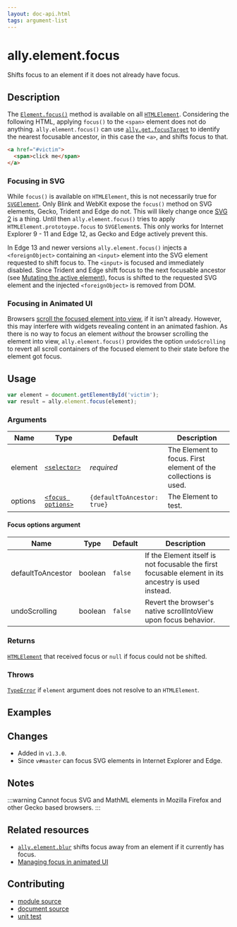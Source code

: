 ```yaml
---
layout: doc-api.html
tags: argument-list
---
```


# ally.element.focus

Shifts focus to an element if it does not already have focus.


## Description

The [`Element.focus()`](https://developer.mozilla.org/en-US/docs/Web/API/HTMLElement/focus) method is available on all [`HTMLElement`](https://developer.mozilla.org/en-US/docs/Web/API/HTMLElement). Considering the following HTML, applying `focus()` to the `<span>` element does not do anything. `ally.element.focus()` can use [`ally.get.focusTarget`](../get/focus-target.md) to identify the nearest focusable ancestor, in this case the `<a>`, and shifts focus to that.

```html
<a href="#victim">
  <span>click me</span>
</a>
```

### Focusing in SVG

While `focus()` is available on `HTMLElement`, this is not necessarily true for [`SVGElement`](https://developer.mozilla.org/en-US/docs/Web/API/SVGElement). Only Blink and WebKit expose the `focus()` method on SVG elements, Gecko, Trident and Edge do not. This will likely change once [SVG 2](https://www.w3.org/TR/SVG2/interact.html#Focus) is a thing. Until then `ally.element.focus()` tries to apply `HTMLElement.prototoype.focus` to `SVGElement`s. This only works for Internet Explorer 9 - 11 and Edge 12, as Gecko and Edge actively prevent this.

In Edge 13 and newer versions `ally.element.focus()` injects a `<foreignObject>` containing an `<input>` element into the SVG element requested to shift focus to. The `<input>` is focused and immediately disabled. Since Trident and Edge shift focus to the next focusable ancestor (see [Mutating the active element](../../tutorials/mutating-active-element.md)), focus is shifted to the requested SVG element and the injected `<foreignObject>` is removed from DOM.

### Focusing in Animated UI

Browsers [scroll the focused element into view](https://github.com/whatwg/html/issues/94), if it isn't already. However, this may interfere with widgets revealing content in an animated fashion. As there is no way to focus an element *without* the browser scrolling the element into view, `ally.element.focus()` provides the option `undoScrolling` to revert all scroll containers of the focused element to their state before the element got focus.

## Usage

```js
var element = document.getElementById('victim');
var result = ally.element.focus(element);
```

### Arguments

| Name | Type | Default | Description |
| ---- | ---- | ------- | ----------- |
| element | [`<selector>`](../concepts.md#selector) | *required* | The Element to focus. First element of the collections is used. |
| options | [`<focus options>`](#focus-options-argument) | `{defaultToAncestor: true}` | The Element to test. |

#### Focus options argument

| Name | Type | Default | Description |
| ---- | ---- | ------- | ----------- |
| defaultToAncestor | boolean | `false` | If the Element itself is not focusable the first focusable element in its ancestry is used instead. |
| undoScrolling | boolean | `false` | Revert the browser's native scrollIntoView upon focus behavior. |


### Returns

[`HTMLElement`](https://developer.mozilla.org/en/docs/Web/API/HTMLElement) that received focus or `null` if focus could not be shifted.

### Throws

[`TypeError`](https://developer.mozilla.org/en-US/docs/Web/JavaScript/Reference/Global_Objects/TypeError) if `element` argument does not resolve to an `HTMLElement`.


## Examples


## Changes

* Added in `v1.3.0`.
* Since `v#master` can focus SVG elements in Internet Explorer and Edge.


## Notes

:::warning
Cannot focus SVG and MathML elements in Mozilla Firefox and other Gecko based browsers.
:::


## Related resources

* [`ally.element.blur`](./blur.md) shifts focus away from an element if it currently has focus.
* [Managing focus in animated UI](../../tutorials/focusing-in-animated-ui.md)


## Contributing

* [module source](https://github.com/medialize/ally.js/blob/master/src/element/focus.js)
* [document source](https://github.com/medialize/ally.js/blob/master/docs/api/element/focus.md)
* [unit test](https://github.com/medialize/ally.js/blob/master/test/unit/element.focus.test.js)
